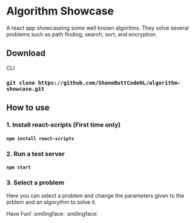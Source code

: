 # Algorithm Showcase

A react app showcaseing some well known algoritms. They solve several problems such as path finding, search, sort, and encryption.

## Download

CLI

### `git clone https://github.com/ShaneButtCodeNL/algorithm-showcase.git`

## How to use

### 1. Install react-scripts (First time only)

#### `npm install react-scripts`

### 2. Run a test server

#### `npm start`

### 3. Select a problem

Here you can select a problem and change the parameters given to the prblem and an algorythm to solve it.

Have Fun! :smilingface: :smilingface:
